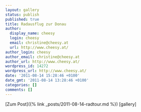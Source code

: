 ```yaml
---
layout: gallery
status: publish
published: true
title: Radausflug zur Donau
author:
  display_name: cheesy
  login: cheesy
  email: christine@cheesy.at
  url: http://www.cheesy.at/
author_login: cheesy
author_email: christine@cheesy.at
author_url: http://www.cheesy.at/
wordpress_id: 14272
wordpress_url: http://www.cheesy.at/
date: '2011-08-14 15:28:46 +0100'
date_gmt: '2011-08-14 13:28:46 +0100'
categories: []
comments: []
---
```


[Zum Post]({% link _posts/2011-08-14-radtour.md %})
[gallery]<!--:-->
